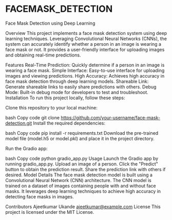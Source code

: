 # FACEMASK_DETECTION
Face Mask Detection using Deep Learning

Overview
This project implements a face mask detection system using deep learning techniques. Leveraging Convolutional Neural Networks (CNNs), the system can accurately identify whether a person in an image is wearing a face mask or not. It provides a user-friendly interface for uploading images and obtaining real-time predictions.

Features
Real-Time Prediction: Quickly determine if a person in an image is wearing a face mask.
Simple Interface: Easy-to-use interface for uploading images and viewing predictions.
High Accuracy: Achieves high accuracy in face mask detection through deep learning models.
Shareable Link: Generate shareable links to easily share predictions with others.
Debug Mode: Built-in debug mode for developers to test and troubleshoot.
Installation
To run this project locally, follow these steps:

Clone this repository to your local machine:

bash
Copy code
git clone https://github.com/your-username/face-mask-detection.git
Install the required dependencies:

bash
Copy code
pip install -r requirements.txt
Download the pre-trained model file (model.h5 or model.pkl) and place it in the project directory.

Run the Gradio app:

bash
Copy code
python gradio_app.py
Usage
Launch the Gradio app by running gradio_app.py.
Upload an image of a person.
Click the "Predict" button to obtain the prediction result.
Share the prediction link with others if desired.
Model Details
The face mask detection model is built using a Convolutional Neural Network (CNN) architecture. The CNN model is trained on a dataset of images containing people with and without face masks. It leverages deep learning techniques to achieve high accuracy in detecting face masks in images.

Contributors
Ajeetkumar Ukande ajeetkumar@example.com
License
This project is licensed under the MIT License.





